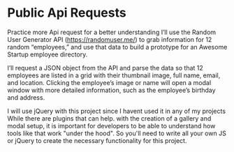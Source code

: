 # Public Api Requests
 Practice more Api request for a better understanding
I’ll use the Random User Generator API (https://randomuser.me/)
to grab information for 12 random “employees,” and use that data
to build a prototype for an Awesome Startup employee directory.

I’ll request a JSON object from the API and parse the data so
that 12 employees are listed in a grid with their thumbnail image,
full name, email, and location. Clicking the employee’s image or name
will open a modal window with more detailed information, such as the
employee’s birthday and address.

I will  use jQuery with this project since I havent used it in any of my projects
While there are plugins that can help.
with the creation of a gallery and modal setup, it is important for
developers to be able to understand how tools like that work "under
the hood". So you'll need to write all your own JS or jQuery to create
the necessary functionality for this project.

